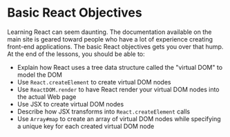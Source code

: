 # Basic React Objectives

Learning React can seem daunting. The documentation available on the main site
is geared toward people who have a lot of experience creating front-end
applications. The basic React objectives gets you over that hump. At the end of
the lessons, you should be able to:

- Explain how React uses a tree data structure called the "virtual DOM" to model
  the DOM
- Use `React.createElement` to create virtual DOM nodes
- Use `ReactDOM.render` to have React render your virtual DOM nodes into the
  actual Web page
- Use JSX to create virtual DOM nodes
- Describe how JSX transforms into `React.createElement` calls
- Use `Array#map` to create an array of virtual DOM nodes while specifying a
  unique key for each created virtual DOM node
